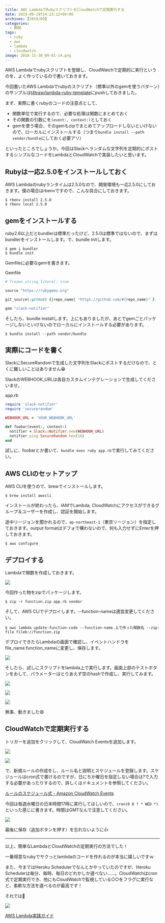 ```yaml
---
title: AWS LambdaでRubyスクリプトをCloudWatchで定期実行する
date: 2019-09-19T14:23:12+09:00
archives: [2019/09]
categories:
  - 開発
tags:
  - ruby
  - aws
  - lambda
  - cloudwatch
image: 2018-11-30_09-01-14.png
---
```

AWS Lambdaでrubyスクリプトを登録し、CloudWatchで定期的に実行というのを、よく作っているので書いておきます。

<!--more-->

今回書いたAWS Lambdaでrubyのスクリプト（標準以外のgemを使うパターン）のサンプルは[t4traw/lambda-ruby-template](https://github.com/t4traw/lambda-ruby-template)にpushしておきました。

まず、実際に書くrubyのコードの注意点として、

- 関数単位で実行するので、必要な処理は関数にまとめておく
- その関数の引数にを`(event:, context:)`としておく
- gemを使う場合、そのgemもzipでまとめてアップロードしないといけないので、ローカルにインストールする（つまり`bundle install --path vendor/bundle`にしておく必要アリ）

といったところでしょうか。今回はSlackへランダムな文字列を定期的にポストするシンプルなコードをLambdaとCloudWatchで実装したいと思います。

## Rubyは一応2.5.0をインストールしておく

AWS Lambdaのrubyランタイムは2.5.0なので、開発環境も一応2.5.0にしておきます。僕の場合はrbenvですので、こんな具合にしておきます。

```
$ rbenv install 2.5.0
$ rbenv local 2.5.0
```

## gemをインストールする

ruby2.6以上だとbundlerは標準だったけど、2.5.0は標準ではないので、まずはbundlerをインストールします。で、bundle initします。

```
$ gem i bundler
$ bundle init
```

Gemfileに必要なgemを書きます。

<div class="filename">Gemfile</div>

```ruby
# frozen_string_literal: true

source "https://rubygems.org"

git_source(:github) {|repo_name| "https://github.com/#{repo_name}" }

gem "slack-notifier"
```

そしたら、bundle installします。上にもありましたが、あとでgemごとパッケージしないといけないのでローカルにインストールする必要があります。

```
$ bundle install --path vendor/bundle
```

## 実際にコードを書く

SlackにSecureRandomで生成した文字列をSlackにポストするだけなので、とくに難しいことはありません😁

SlackのWEBHOOK_URLは各自カスタムインテグレーションで生成してくださいませ。

<div class="filename">app.rb</div>

```ruby
require 'slack-notifier'
require 'securerandom'

WEBHOOK_URL = 'YOUR_WEBHOOK_URL'

def foobar(event:, context:)
  notifier = Slack::Notifier.new(WEBHOOK_URL)
  notifier.ping SecureRandom.hex(16)
end
```

試しに、foobarとか書いて、`bundle exec ruby app.rb`で実行してみてください。

## AWS CLIのセットアップ

AWS CLIを使うので、brewでインストールします。

```
$ brew install awscli
```

インストールが終わったら、IAMでLambda, CloudWatchにアクセスができるグループ＆ユーザーを作成し、認証を開始します。

途中リージョンを聞かれるので、`ap-northeast-1`（東京リージョン）を指定しておきます。output formatはデフォで構わないので、何も入力せずにEnterを押しておきます。

```
$ aws configure
```

## デプロイする

Lambdaで関数を作成しておきます。

![](/images/20190919-151826.jpg)

今回作った物をzipでパッケージします。

```
$ zip -r function.zip app.rb vendor
```

そして、AWS CLIでデプロイします。--function-nameは適宜変更してください。

```
$ aws lambda update-function-code --function-name 上で作った関数名 --zip-file fileb://function.zip
```

デプロイできたらLambdaの画面で確認し、イベントハンドラをfile_name.function_nameに変更し、保存します。

![](/images/20190919-154636.jpg)

そしたら、試しにスクリプトをlambda上で実行します。画面上部のテストボタンをおして、パラメーターはとりあえず空のhashで作成し、実行してみます。

![](/images/20190919-154935.jpg)

![](/images/20190919-155221.jpg)

![](/images/20190919-155335.jpg)

無事、動きました😄

## CloudWatchで定期実行する

トリガーを追加をクリックして、CloudWatch Eventsを追加します。

![](/images/20190919-155515.jpg)

![](/images/20190919-155605.jpg)

で、新規ルールの作成をし、ルール名と説明とスケジュールを登録します。スケジュールはcron式で書けるのですが、日にちか曜日を指定しない場合は?で入力する必要があったりするので、詳しくはドキュメントを参照してください。

[ルールのスケジュール式 - Amazon CloudWatch Events](https://docs.aws.amazon.com/ja_jp/AmazonCloudWatch/latest/events/ScheduledEvents.html#CronExpressions)

今回は毎週水曜日の日本時間17時に実行してほしいので、`cron(0 8 ? * WED *)`といった感じに書きます。時間はGMTなんで注意してください。

![](/images/20190919-155836.jpg)

最後に保存（追加ボタンを押す）を忘れないように👍

---

以上、簡単なLambdaとCloudWatchの定期実行の方法でした！

一番得意なrubyでサクっとlambdaのコードを作れるのが本当に嬉しいですｗ

また、今まではHeroku Schedulerでなんとかやっていたのですが、Heroku Schedulerは毎分、毎時、毎日のどれかしか選べない……。CloudWatchはcron式で定期実行でき、他にもCloudWatchで監視している○○をフラグに実行など、柔軟な方法を選べるのが最高です！

それでは👐

<div class="amazfy">
<a href="https://www.amazon.co.jp/dp/B0764C5MT5?tag=t4traw-22">
<img src="https://ws-fe.amazon-adsystem.com/widgets/q?_encoding=UTF8&ASIN=B0764C5MT5&Format=_SL250_&ID=AsinImage&MarketPlace=JP&ServiceVersion=20070822&WS=1&tag=t4traw-22&language=ja_JP">
<p>AWS Lambda実践ガイド</p>
</a>
</div>